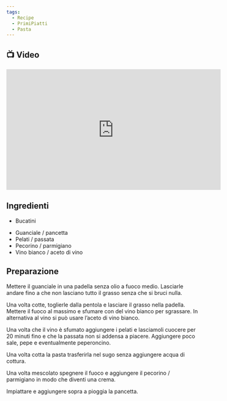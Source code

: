 ```yaml
---
tags:
  - Recipe
  - PrimiPiatti
  - Pasta
---
```



## 📺 Video

<div class="iframe-container">
  <iframe width="560" height="315" src="https://www.youtube.com/embed/vnONnp0kUyU" title="YouTube video player" frameborder="0" allow="accelerometer; autoplay; clipboard-write; encrypted-media; gyroscope; picture-in-picture" allowfullscreen></iframe>
</div>

## Ingredienti
* Bucatini
- Guanciale / pancetta
- Pelati / passata
- Pecorino / parmigiano
- Vino bianco / aceto di vino

## Preparazione

Mettere il guanciale in una padella senza olio a fuoco medio. Lasciarle andare fino a che non lasciano tutto il grasso senza che si bruci nulla.

Una volta cotte, toglierle dalla pentola e lasciare il grasso nella padella. Mettere il fuoco al massimo e sfumare con del vino bianco per sgrassare. In alternativa al vino si può usare l’aceto di vino bianco.

Una volta che il vino è sfumato aggiungere i pelati e lasciamoli cuocere per 20 minuti fino e che la passata non si addensa a piacere. Aggiungere poco sale, pepe e eventualmente peperoncino.

Una volta cotta la pasta trasferirla nel sugo senza aggiungere acqua di cottura.

Una volta mescolato spegnere il fuoco e aggiungere il pecorino / parmigiano in modo che diventi una crema.

Impiattare e aggiungere sopra a pioggia la pancetta.